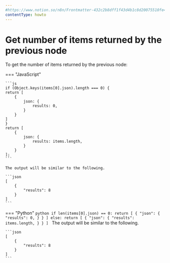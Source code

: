 ```yaml
---
#https://www.notion.so/n8n/Frontmatter-432c2b8dff1f43d4b1c8d20075510fe4
contentType: howto
---
```


# Get number of items returned by the previous node

To get the number of items returned by the previous node:

=== "JavaScript"

	```js
	if (Object.keys(items[0].json).length === 0) {
	return [
		{
			json: {
				results: 0,
			}
		}
	]
	}
	return [
		{
			json: {
				results: items.length,
			}
		}
	];
	```

	The output will be similar to the following.

	```json
	[
		{
			"results": 8
		}
	]
	```
=== "Python"
	```python
	if len(items[0].json) == 0:
		return [
			{
				"json": {
					"results": 0,
				}
			}
		]
	else:
		return [
			{
				"json": {
					"results": items.length,
				}
			}
		]
	```
	The output will be similar to the following.

	```json
	[
		{
			"results": 8
		}
	]
	```
